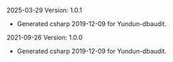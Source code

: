 2025-03-29 Version: 1.0.1
- Generated csharp 2019-12-09 for Yundun-dbaudit.

2021-09-26 Version: 1.0.0
- Generated csharp 2019-12-09 for Yundun-dbaudit.

